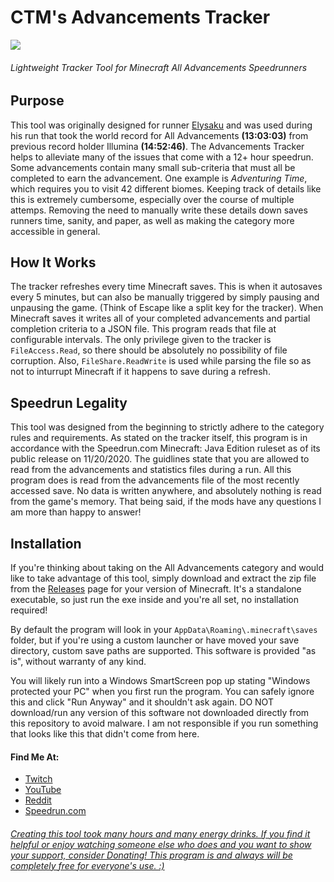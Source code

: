 # CTM's Advancements Tracker

![](preview.gif)
###### Lightweight Tracker Tool for Minecraft All Advancements Speedrunners

## Purpose

This tool was originally designed for runner [Elysaku](https://www.twitch.tv/elysaku) and was used during his run that took the world record for All Advancements **(13:03:03)** from previous record holder Illumina **(14:52:46)**. The Advancements Tracker helps to alleviate many of the issues that come with a 12+ hour speedrun. Some advancements contain many small sub-criteria that must all be completed to earn the advancement. One example is *Adventuring Time*, which requires you to visit 42 different biomes. Keeping track of details like this is extremely cumbersome, especially over the course of multiple attemps. Removing the need to manually write these details down saves runners time, sanity, and paper, as well as making the category more accessible in general.

## How It Works

The tracker refreshes every time Minecraft saves. This is when it autosaves every 5 minutes, but can also be manually triggered by simply pausing and unpausing the game. (Think of Escape like a split key for the tracker). When Minecraft saves it writes all of your completed advancements and partial completion criteria to a JSON file. This program reads that file at configurable intervals. The only privilege given to the tracker is `FileAccess.Read`, so there should be absolutely no possibility of file corruption. Also, `FileShare.ReadWrite` is used while parsing the file so as not to inturrupt Minecraft if it happens to save during a refresh.

## Speedrun Legality

This tool was designed from the beginning to strictly adhere to the category rules and requirements. As stated on the tracker itself, this program is in accordance with the Speedrun.com Minecraft: Java Edition ruleset as of its public release on 11/20/2020. The guidlines state that you are allowed to read from the advancements and statistics files during a run. All this program does is read from the advancements file of the most recently accessed save. No data is written anywhere, and absolutely nothing is read from the game's memory. That being said, if the mods have any questions I am more than happy to answer!

## Installation

If you're thinking about taking on the All Advancements category and would like to take advantage of this tool, simply download and extract the zip file from the [Releases](https://github.com/DarwinBaker/AdvancementsTracker/releases) page for your version of Minecraft. 
It's a standalone executable, so just run the exe inside and you're all set, no installation required!  

By default the program will look in your `AppData\Roaming\.minecraft\saves` folder, but if you're using a custom launcher or have moved your save directory, custom save paths are supported. This software is provided "as is", without warranty of any kind. 

You will likely run into a Windows SmartScreen pop up stating "Windows protected your PC" when you first run the program. You can safely ignore this and click "Run Anyway" and it shouldn't ask again. DO NOT download/run any version of this software not downloaded directly from this repository to avoid malware. I am not responsible if you run something that looks like this that didn't come from here.

#### Find Me At:
- [Twitch](https://www.twitch.tv/ctm_256)
- [YouTube](https://www.youtube.com/channel/UCdJ1FnTvTpna4VGkEyJ9_NA)
- [Reddit](https://www.reddit.com/user/_CTM_)
- [Speedrun.com](https://www.speedrun.com/user/CTM)

###### [Creating this tool took many hours and many energy drinks. If you find it helpful or enjoy watching someone else who does and you want to show your support, consider Donating! This program is and always will be completely free for everyone's use. :)](https://www.paypal.com/donate?hosted_button_id=EN29468P8CY24)
